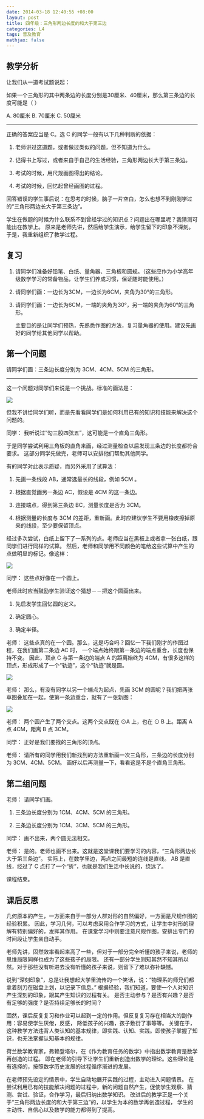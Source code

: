 ```yaml
---
date: 2014-03-18 12:40:55 +08:00
layout: post
title: 四年级：三角形两边长度的和大于第三边
categories: L4
tags: 普及教育
mathjax: false
---
```


## 教学分析

让我们从一道考试题说起：

如果一个三角形的其中两条边的长度分别是30厘米、40厘米，那么第三条边的长度可能是（  ）

A. 80厘米  B. 70厘米  C. 50厘米

***

正确的答案应当是 C。选 C 的同学一般有以下几种判断的依据：

1.  老师讲过这道题，或者做过类似的问题，但不知道为什么。

2.  记得书上写过，或者来自于自己的生活经验，三角形两边长大于第三条边。

3.  考试的时候，用尺规画图得出的结论。

4.  考试的时候，回忆起曾经画图的过程。

回答错误的学生事后说：在思考的时候，脑子一片空白，怎么也想不到刚刚学过的“三角形两边长大于第三条边”。

学生在做题的时候为什么联系不到曾经学过的知识点？问题出在哪里呢？我猜测可能出在教学上。
原来是老师先讲，然后给学生演示，给学生留下的印象不深刻。于是，我重新组织了教学过程。

## 复习

1.  请同学们准备好铅笔、白纸、量角器、三角板和圆规。（这些应作为小学高年级数学学习的常备物品，让学生们养成习惯，保证随时能使用。）

2.  请同学们画：一边长为3CM，一边长为6CM，夹角为30°的三角形。

3.  请同学们画：一边长为6CM，一端的夹角为30°，另一端的夹角为60°的三角形。

    主要目的是让同学们预热，先熟悉作图的方法，复习量角器的使用。建议先画好的同学给其他同学以帮助。
   
## 第一个问题

请同学们画：三条边长度分别为 3CM、4CM、5CM 的三角形。

***

这一个问题对同学们来说是一个挑战。标准的画法是：

![](/album/2014-03-18-L4-Education-1.png)

但我不讲给同学们听，而是先看看同学们是如何利用已有的知识和技能来解决这个问题的。

同学： 我听说过“勾三股四弦五”，这可能是一个直角三角形。

于是同学尝试利用三角板的直角来画，经过测量检查以后发现三条边的长度都符合要求。
这部分同学先做完，老师可以安排他们帮助其他同学。

有的同学对此表示质疑，而另外采用了试算法：

1.  先画一条线段 AB，通常选最长的线段，例如 5CM 。

2.  根据直觉画另一条边 AC，假设是 4CM 的这一条边。

3.  连接端点，得到第三条边 BC，测量长度是否为 3CM。

4.  根据测量的长度与 3CM 的差距，重新画。此时应建议学生不要用橡皮擦掉原来的线段，至少要保留顶点。

经过多次尝试，白纸上留下了一系列的点。老师应当在黑板上或者拿一张白纸，跟同学们进行同样的试算。
然后，老师和同学用不同颜色的笔给这些试算中产生的点做明显的标记。像这样：

![](/album/2014-03-18-L4-Education-2.png)

同学： 这些点好像在一个圆上。

老师此时应当鼓励学生验证这个猜想－－把这个圆画出来。

1.  先启发学生回忆圆的定义。

2.  确定圆心。

3.  确定半径。

老师： 这些点真的在一个圆。那么，这是巧合吗？回忆一下我们刚才的作图过程，在我们画第二条边 AC 时，
      一个端点始终跟第一条边的端点重合，长度也保持不变。
      因此，顶点 C 与第一条边的端点 A 的距离始终为 4CM，有很多这样的顶点，形成形成了一个“轨迹”，这个“轨迹”就是圆。
      
![](/album/2014-03-18-L4-Education-3.png)

老师： 那么，有没有同学以另一个端点为起点，先画 3CM 的圆呢？我们把两张草图叠加在一起，使第一条边重合，就有了一张新图：

![](/album/2014-03-18-L4-Education-4.png)

老师： 两个圆产生了两个交点。这两个交点既在 ⊙A 上，也在 ⊙ B 上。距离 A 点 4CM，距离 B 点 3CM。

同学： 正好是我们要找的三角形的顶点。

老师： 请所有的同学用我们新找到的方法重新画一次三角形，三条边的长度分别为 3CM、4CM、5CM。
      画好以后再测量一下，看看这是不是个直角三角形。

## 第二组问题

老师： 请同学们画。

1.  三条边长度分别为 1CM、4CM、5CM 的三角形。

2.  三条边长度分别为 1CM、3CM、5CM 的三角形。

同学： 画不出来，两个圆无法相交。

老师： 是的。老师也画不出来。这就是这堂课我们要学习的内容，“三角形两边长大于第三条边”。
      实际上，在数学里边，两点之间最短的连线是直线。
      AB 是直线，经过了 C 点打了一个“折”，也就是我们生活中长说的，绕远了。
      
课程结束。

## 课后反思

几何原本的产生，一方面来自于一部分人群对形的自然偏好，一方面是尺规作图的经验积累。
因此，学习几何，可以考虑采用合作学习的方式，让学生中对形的理解有特别偏好的，发挥其作用。
在课堂学习中则要注意尺规作图，安排出专门的时间段让学生亲自动手。

老师先讲，固然效率看起来高了一些，但对于一部分完全听懂的孩子来说，老师的思维局限同样也成为了这些孩子的局限。
还有一部分学生则知其然不知其所以然。对于那些没有听进去没有听懂的孩子来说，则留下了难以弥补缺憾。

说到“深刻印象”，总是让我想起大学里流传的一个笑话，说：“物理系的师兄们都拿着刻刀在磁盘上划，以记录下信息。”
根据经验，我们知道，要使一个人对知识产生深刻的印象，跟其产生知识的过程有关。
是否主动参与？是否有兴趣？是否有足够的强度？是否持续足够长的时间？

固然，课后反复复习和作业可以起到一定的作用。但反复复习存在相当大的副作用：容易使学生厌倦，反感，
降低孩子的兴趣，孩子敷衍了事等等。
关键在于，这种教学方法违背人类认知的基本规律，即实践、认知、实践。即使孩子掌握了知识，也无法掌握认知基本的规律。

荷兰数学教育家，弗赖登塔尔，在《作为教育任务的数学》中指出数学教育是数学再创造的过程。
即在老师的引导下让学生们重新创造出数学的理论。这些理论是有选择的，按照数学历史发展的过程循序渐进的发展。

在老师预先设定的情景中，学生自动地展开实践的过程，主动进入问题情景。
在尝试利用已有的技能解决问题的过程中，新的问题自然产生，促使学生观察、猜测、尝试、验证，合作学习，最后归纳出数学知识。
改进后的教学正是一个关于“三角形两边长度的和大于第三边”的，以学生为本的数学再创造过程，
学生的主动性、自信心以及数学的能力都得到了提高。

